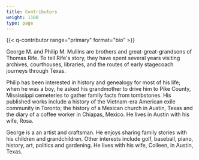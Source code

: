 ```yaml
---
title: Contributors
weight: 1100
type: page
---
```

{{< q-contributor range="primary" format="bio" >}}

George M. and Philip M. Mullins are brothers and great-great-grandsons of Thomas Rife.  To tell Rife's story, they have spent several years visiting archives, courthouses, libraries, and the routes of early stagecoach journeys through Texas.

Philip has been interested in history and genealogy for most of his life; when he was a boy, he asked his grandmother to drive him to Pike County, Mississippi cemeteries to gather family facts from tombstones. His published works include a history of the Vietnam-era American exile community in Toronto; the history of a Mexican church in Austin, Texas and the diary of a coffee
worker in Chiapas, Mexico. He lives in Austin with his wife, Rosa.

George is a an artist and craftsman. He enjoys sharing family stories with his children and grandchildren. Other interests include golf, baseball, piano, history, art, politics and gardening. He lives with his wife, Colleen, in Austin, Texas.
